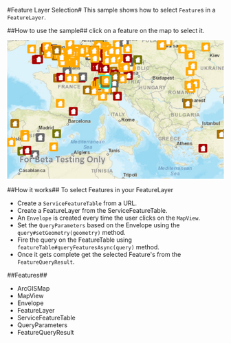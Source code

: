 #Feature Layer Selection#
This sample shows how to select `Feature`s in a `FeatureLayer`.

##How to use the sample##
click on a feature on the map to select it.

![](FeatureLayerSelection.png)

##How it works##
To select Features in your FeatureLayer

- Create a `ServiceFeatureTable` from a URL.
- Create a FeatureLayer from the ServiceFeatureTable.
- An `Envelope` is created every time the user clicks on the `MapView`.
- Set the `QueryParameters` based on the Envelope using the `query#setGeometry(geometry)` method. 
- Fire the query on the FeatureTable using `featureTable#queryFeaturesAsync(query)` method.
- Once it gets complete get the selected Feature's from the `FeatureQueryResult`.

##Features##
- ArcGISMap
- MapView
- Envelope
- FeatureLayer
- ServiceFeatureTable
- QueryParameters
- FeatureQueryResult